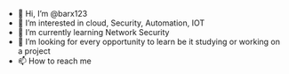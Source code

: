 - 👋 Hi, I’m @barx123
- 👀 I’m interested in cloud, Security, Automation, IOT
- 🌱 I’m currently learning Network Security 
- 💞️ I’m looking for every opportunity to learn be it studying or working on a project 
- 📫 How to reach me 

<!---
barx123/barx123 is a ✨ special ✨ repository because its `README.md` (this file) appears on your GitHub profile.
You can click the Preview link to take a look at your changes.
--->
